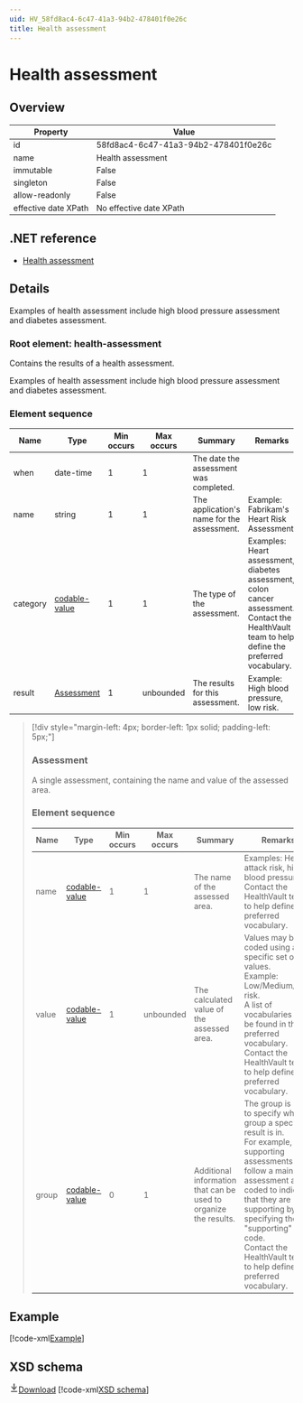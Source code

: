 ```yaml
---
uid: HV_58fd8ac4-6c47-41a3-94b2-478401f0e26c
title: Health assessment
---
```


# Health assessment

## Overview

Property|Value
---|---
id|58fd8ac4-6c47-41a3-94b2-478401f0e26c
name|Health assessment
immutable|False
singleton|False
allow-readonly|False
effective date XPath|No effective date XPath

## .NET reference
- [Health assessment](https://go.microsoft.com/fwlink/?LinkID=136149)

## Details
Examples of health assessment include high blood pressure assessment and diabetes assessment.

<a name='health-assessment'></a>

### Root element: health-assessment

Contains the results of a health assessment.

Examples of health assessment include high blood pressure assessment and diabetes assessment.

### Element sequence

Name|Type|Min occurs|Max occurs|Summary|Remarks|Preferred Vocabulary
---|---|---|---|---|---|---
when|date-time|1|1|The date the assessment was completed.||
name|string|1|1|The application's name for the assessment.|Example: Fabrikam's Heart Risk Assessment.|
category|[codable-value](xref:HV_3e730686-781f-4616-aa0d-817bba8eb141#codable-value)|1|1|The type of the assessment.|Examples: Heart assessment, diabetes assessment, colon cancer assessment. <br /> Contact the HealthVault team to help define the preferred vocabulary.|[health-assessment-category](xref:HV_760248f8-e2b5-4484-841f-3741f30c75d9)
result|[Assessment](#Assessment)|1|unbounded|The results for this assessment.|Example: High blood pressure, low risk.|

>[!div style="margin-left: 4px; border-left: 1px solid; padding-left: 5px;"]
>
> <a name='Assessment'></a>
>
> ### Assessment
>
> A single assessment, containing the name and value of the assessed area.
>
> ### Element sequence
>
> Name|Type|Min occurs|Max occurs|Summary|Remarks|Preferred Vocabulary
> ---|---|---|---|---|---|---
> name|[codable-value](xref:HV_3e730686-781f-4616-aa0d-817bba8eb141#codable-value)|1|1|The name of the assessed area.|Examples: Heart attack risk, high blood pressure. <br /> Contact the HealthVault team to help define the preferred vocabulary.|[health-assessment-name](xref:HV_9ac40637-0064-4123-94f8-ad03fd399e52)
> value|[codable-value](xref:HV_3e730686-781f-4616-aa0d-817bba8eb141#codable-value)|1|unbounded|The calculated value of the assessed area.|Values may be coded using a specific set of values. <br /> Example: Low/Medium/High risk. <br /> A list of vocabularies may be found in the preferred vocabulary. Contact the HealthVault team to help define the preferred vocabulary.|[health-assessment-value-sets](xref:HV_c91bb543-f16d-4c74-80fa-99b0205a3ea3)
> group|[codable-value](xref:HV_3e730686-781f-4616-aa0d-817bba8eb141#codable-value)|0|1|Additional information that can be used to organize the results.|The group is used to specify which group a specific result is in. <br /> For example, the supporting assessments that follow a main assessment are coded to indicate that they are supporting by specifying the "supporting" code. <br /> Contact the HealthVault team to help define the preferred vocabulary.|[health-assessment-groups](xref:HV_2a145251-d62f-4f45-ad72-a1eac99bf05f)
>
>

## Example
[!code-xml[Example](sample-xml/58fd8ac4-6c47-41a3-94b2-478401f0e26c.xml)]

## XSD schema
[![Download](/healthvault/images/download.png)Download](xsd/health-assessment.xsd)
[!code-xml[XSD schema](xsd/health-assessment.xsd)]
